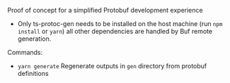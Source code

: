 Proof of concept for a simplified Protobuf development experience
- Only ts-protoc-gen needs to be installed on the host machine (run `npm install` or `yarn`) all other dependencies are handled by Buf remote generation.

Commands:
  - `yarn generate` Regenerate outputs in `gen` directory from protobuf definitions
